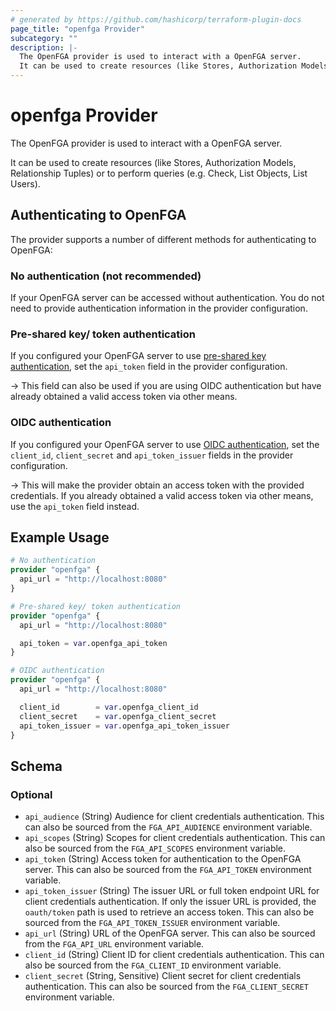 ```yaml
---
# generated by https://github.com/hashicorp/terraform-plugin-docs
page_title: "openfga Provider"
subcategory: ""
description: |-
  The OpenFGA provider is used to interact with a OpenFGA server.
  It can be used to create resources (like Stores, Authorization Models, Relationship Tuples) or to perform queries (e.g. Check, List Objects, List Users).
---
```


# openfga Provider

The OpenFGA provider is used to interact with a OpenFGA server.

It can be used to create resources (like Stores, Authorization Models, Relationship Tuples) or to perform queries (e.g. Check, List Objects, List Users).

## Authenticating to OpenFGA

The provider supports a number of different methods for authenticating to OpenFGA:

### No authentication (not recommended)

If your OpenFGA server can be accessed without authentication. You do not need to provide authentication information in the provider configuration.

### Pre-shared key/ token authentication

If you configured your OpenFGA server to use [pre-shared key authentication](https://openfga.dev/docs/getting-started/setup-openfga/configure-openfga#pre-shared-key-authentication), set the `api_token` field in the provider configuration.

-> This field can also be used if you are using OIDC authentication but have already obtained a valid access token via other means.

### OIDC authentication

If you configured your OpenFGA server to use [OIDC authentication](https://openfga.dev/docs/getting-started/setup-openfga/configure-openfga#oidc), set the `client_id`, `client_secret` and `api_token_issuer` fields in the provider configuration.

-> This will make the provider obtain an access token with the provided credentials. If you already obtained a valid access token via other means, use the `api_token` field instead.

## Example Usage

```terraform
# No authentication
provider "openfga" {
  api_url = "http://localhost:8080"
}

# Pre-shared key/ token authentication
provider "openfga" {
  api_url = "http://localhost:8080"

  api_token = var.openfga_api_token
}

# OIDC authentication
provider "openfga" {
  api_url = "http://localhost:8080"

  client_id        = var.openfga_client_id
  client_secret    = var.openfga_client_secret
  api_token_issuer = var.openfga_api_token_issuer
}
```

<!-- schema generated by tfplugindocs -->
## Schema

### Optional

- `api_audience` (String) Audience for client credentials authentication. This can also be sourced from the `FGA_API_AUDIENCE` environment variable.
- `api_scopes` (String) Scopes for client credentials authentication. This can also be sourced from the `FGA_API_SCOPES` environment variable.
- `api_token` (String) Access token for authentication to the OpenFGA server. This can also be sourced from the `FGA_API_TOKEN` environment variable.
- `api_token_issuer` (String) The issuer URL or full token endpoint URL for client credentials authentication. If only the issuer URL is provided, the `oauth/token` path is used to retrieve an access token. This can also be sourced from the `FGA_API_TOKEN_ISSUER` environment variable.
- `api_url` (String) URL of the OpenFGA server. This can also be sourced from the `FGA_API_URL` environment variable.
- `client_id` (String) Client ID for client credentials authentication. This can also be sourced from the `FGA_CLIENT_ID` environment variable.
- `client_secret` (String, Sensitive) Client secret for client credentials authentication. This can also be sourced from the `FGA_CLIENT_SECRET` environment variable.